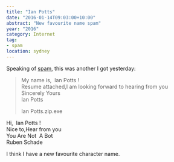 ```yaml
---
title: "Ian Potts"
date: "2016-01-14T09:03:00+10:00"
abstract: "New favourite name spam"
year: "2016"
category: Internet
tag:
- spam
location: sydney
---
```

Speaking of [spam], this was another I got yesterday:

> My name is,&nbsp; Ian Potts !  
> Resume attached,I am looking forward to hearing from you  
> Sincerely Yours  
> Ian Potts  
> 
> Ian Potts.zip.exe  

Hi,&nbsp; Ian Potts !  
Nice to,Hear from you  
You Are Not&nbsp; A Bot  
Ruben Schade

I think I have a new favourite character name.

[spam]: https://rubenerd.com/the-venus-is-in-the-horsehead-nebula/

